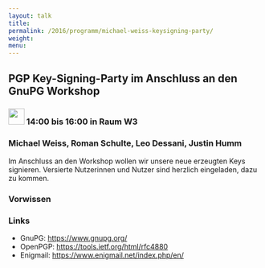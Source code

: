 ```yaml
---
layout: talk
title:
permalink: /2016/programm/michael-weiss-keysigning-party/
weight:
menu:
---
```

## PGP Key-Signing-Party im Anschluss an den GnuPG Workshop

### <img height = "32" src="../../../images/workshop.svg"> 14:00 bis 16:00 in Raum W3

### Michael Weiss, Roman Schulte, Leo Dessani, Justin Humm

Im Anschluss an den Workshop wollen wir unsere neue erzeugten Keys signieren. Versierte Nutzerinnen und Nutzer sind herzlich eingeladen, dazu zu kommen.

### Vorwissen


### Links

- GnuPG: <a href="https://www.gnupg.org/" target="_blank">https://www.gnupg.org/</a>
- OpenPGP: <a href="https://tools.ietf.org/html/rfc4880" target="_blank">https://tools.ietf.org/html/rfc4880</a>
- Enigmail: <a href="https://www.enigmail.net/index.php/en/" target="_blank">https://www.enigmail.net/index.php/en/</a>
